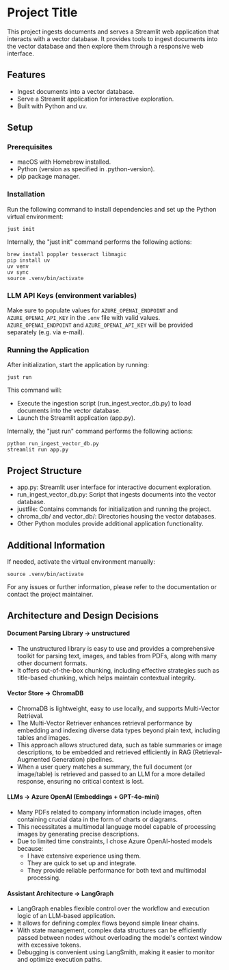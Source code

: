 # Project Title

This project ingests documents and serves a Streamlit web application that interacts with a vector database. It provides tools to ingest documents into the vector database and then explore them through a responsive web interface.

## Features

- Ingest documents into a vector database.
- Serve a Streamlit application for interactive exploration.
- Built with Python and uv.

## Setup

### Prerequisites

- macOS with Homebrew installed.
- Python (version as specified in .python-version).
- pip package manager.

### Installation

Run the following command to install dependencies and set up the Python virtual environment:

    just init

Internally, the "just init" command performs the following actions:

    brew install poppler tesseract libmagic
    pip install uv
    uv venv
    uv sync
    source .venv/bin/activate

### LLM API Keys (environment variables)

Make sure to populate values for `AZURE_OPENAI_ENDPOINT` and `AZURE_OPENAI_API_KEY`  in the `.env` file with valid values.
`AZURE_OPENAI_ENDPOINT` and `AZURE_OPENAI_API_KEY` will be provided separately (e.g. via e-mail).

### Running the Application

After initialization, start the application by running:

    just run

This command will:
- Execute the ingestion script (run_ingest_vector_db.py) to load documents into the vector database.
- Launch the Streamlit application (app.py).

Internally, the "just run" command performs the following actions:

    python run_ingest_vector_db.py
    streamlit run app.py


## Project Structure

- app.py: Streamlit user interface for interactive document exploration.
- run_ingest_vector_db.py: Script that ingests documents into the vector database.
- justfile: Contains commands for initialization and running the project.
- chroma_db/ and vector_db/: Directories housing the vector databases.
- Other Python modules provide additional application functionality.

## Additional Information

If needed, activate the virtual environment manually:

    source .venv/bin/activate

For any issues or further information, please refer to the documentation or contact the project maintainer.


## Architecture and Design Decisions
#### Document Parsing Library → unstructured
- The unstructured library is easy to use and provides a comprehensive toolkit for parsing text, images, and tables from PDFs, along with many other document formats.
- It offers out-of-the-box chunking, including effective strategies such as title-based chunking, which helps maintain contextual integrity.

#### Vector Store → ChromaDB
- ChromaDB is lightweight, easy to use locally, and supports Multi-Vector Retrieval.
- The Multi-Vector Retriever enhances retrieval performance by embedding and indexing diverse data types beyond plain text, including tables and images.
- This approach allows structured data, such as table summaries or image descriptions, to be embedded and retrieved efficiently in RAG (Retrieval-Augmented Generation) pipelines.
- When a user query matches a summary, the full document (or image/table) is retrieved and passed to an LLM for a more detailed response, ensuring no critical context is lost.

#### LLMs → Azure OpenAI (Embeddings + GPT-4o-mini)
- Many PDFs related to company information include images, often containing crucial data in the form of charts or diagrams.
- This necessitates a multimodal language model capable of processing images by generating precise descriptions.
- Due to limited time constraints, I chose Azure OpenAI-hosted models because:
    - I have extensive experience using them.
    - They are quick to set up and integrate.
    - They provide reliable performance for both text and multimodal processing.

#### Assistant Architecture → LangGraph
- LangGraph enables flexible control over the workflow and execution logic of an LLM-based application.
- It allows for defining complex flows beyond simple linear chains.
- With state management, complex data structures can be efficiently passed between nodes without overloading the model's context window with excessive tokens.
- Debugging is convenient using LangSmith, making it easier to monitor and optimize execution paths.
